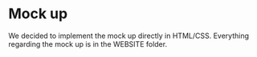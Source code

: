 # Mock up

We decided to implement the mock up directly in HTML/CSS.
Everything regarding the mock up is in the WEBSITE folder.
